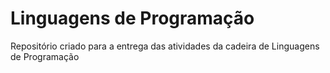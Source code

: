 # Linguagens de Programação
Repositório criado para a entrega das atividades da cadeira de Linguagens de Programação
